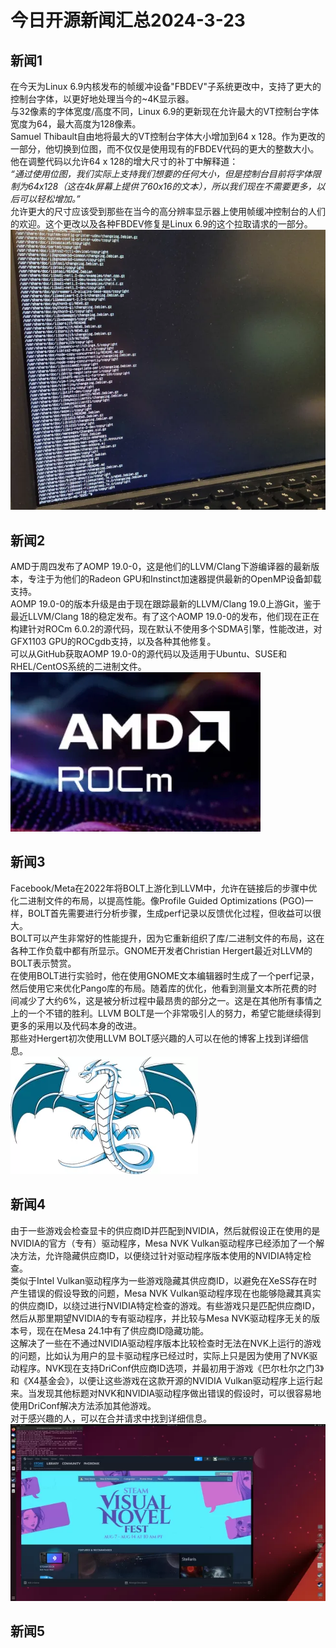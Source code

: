 # 今日开源新闻汇总2024-3-23
## 新闻1
在今天为Linux 6.9内核发布的帧缓冲设备"FBDEV"子系统更改中，支持了更大的控制台字体，以更好地处理当今的~4K显示器。
<br>
与32像素的字体宽度/高度不同，Linux 6.9的更新现在允许最大的VT控制台字体宽度为64，最大高度为128像素。
<br>
Samuel Thibault自由地将最大的VT控制台字体大小增加到64 x 128。作为更改的一部分，他切换到位图，而不仅仅是使用现有的FBDEV代码的更大的整数大小。他在调整代码以允许64 x 128的增大尺寸的补丁中解释道：
<br>
*“通过使用位图，我们实际上支持我们想要的任何大小，但是控制台目前将字体限制为64x128（这在4k屏幕上提供了60x16的文本），所以我们现在不需要更多，以后可以轻松增加。”*
<br>
允许更大的尺寸应该受到那些在当今的高分辨率显示器上使用帧缓冲控制台的人们的欢迎。这个更改以及各种FBDEV修复是Linux 6.9的这个拉取请求的一部分。
<br>
![抱歉！图片暂时缺失！！:(](img/1.png)
## 新闻2
AMD于周四发布了AOMP 19.0-0，这是他们的LLVM/Clang下游编译器的最新版本，专注于为他们的Radeon GPU和Instinct加速器提供最新的OpenMP设备卸载支持。
<br>
AOMP 19.0-0的版本升级是由于现在跟踪最新的LLVM/Clang 19.0上游Git，鉴于最近LLVM/Clang 18的稳定发布。有了这个AOMP 19.0-0的发布，他们现在正在构建针对ROCm 6.0.2的源代码，现在默认不使用多个SDMA引擎，性能改进，对GFX1103 GPU的ROCgdb支持，以及各种其他修复。
<br>
可以从GitHub获取AOMP 19.0-0的源代码以及适用于Ubuntu、SUSE和RHEL/CentOS系统的二进制文件。
<br>
![抱歉！图片暂时缺失！！:(](img/2.png)
## 新闻3
Facebook/Meta在2022年将BOLT上游化到LLVM中，允许在链接后的步骤中优化二进制文件的布局，以提高性能。像Profile Guided Optimizations (PGO)一样，BOLT首先需要进行分析步骤，生成perf记录以反馈优化过程，但收益可以很大。
<br>
BOLT可以产生非常好的性能提升，因为它重新组织了库/二进制文件的布局，这在各种工作负载中都有所显示。GNOME开发者Christian Hergert最近对LLVM的BOLT表示赞赏。
<br>
在使用BOLT进行实验时，他在使用GNOME文本编辑器时生成了一个perf记录，然后使用它来优化Pango库的布局。随着库的优化，他看到测量文本所花费的时间减少了大约6%，这是被分析过程中最昂贵的部分之一。这是在其他所有事情之上的一个不错的胜利。LLVM BOLT是一个非常吸引人的努力，希望它能继续得到更多的采用以及代码本身的改进。
<br>
那些对Hergert初次使用LLVM BOLT感兴趣的人可以在他的博客上找到详细信息。
<br>
![抱歉！图片暂时缺失！！:(](img/3.png)
## 新闻4
由于一些游戏会检查显卡的供应商ID并匹配到NVIDIA，然后就假设正在使用的是NVIDIA的官方（专有）驱动程序，Mesa NVK Vulkan驱动程序已经添加了一个解决方法，允许隐藏供应商ID，以便绕过针对驱动程序版本使用的NVIDIA特定检查。
<br>
类似于Intel Vulkan驱动程序为一些游戏隐藏其供应商ID，以避免在XeSS存在时产生错误的假设导致的问题，Mesa NVK Vulkan驱动程序现在也能够隐藏其真实的供应商ID，以绕过进行NVIDIA特定检查的游戏。有些游戏只是匹配供应商ID，然后从那里期望NVIDIA的专有驱动程序，并比较与Mesa NVK驱动程序无关的版本号，现在在Mesa 24.1中有了供应商ID隐藏功能。
<br>
这解决了一些在不通过NVIDIA驱动程序版本比较检查时无法在NVK上运行的游戏的问题，比如认为用户的显卡驱动程序已经过时，实际上只是因为使用了NVK驱动程序。NVK现在支持DriConf供应商ID选项，并最初用于游戏《巴尔杜尔之门3》和《X4基金会》，以便让这些游戏在这款开源的NVIDIA Vulkan驱动程序上运行起来。当发现其他标题对NVK和NVIDIA驱动程序做出错误的假设时，可以很容易地使用DriConf解决方法添加其他游戏。
<br>
对于感兴趣的人，可以在合并请求中找到详细信息。
<br>
![抱歉！图片暂时缺失！！:(](img/4.png)
## 新闻5
